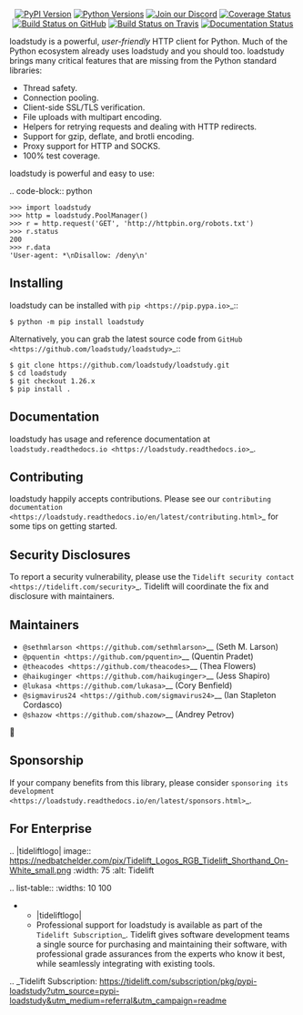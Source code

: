    <p align="center">
      <a href="https://pypi.org/project/loadstudy"><img alt="PyPI Version" src="https://img.shields.io/pypi/v/loadstudy.svg?maxAge=86400" /></a>
      <a href="https://pypi.org/project/loadstudy"><img alt="Python Versions" src="https://img.shields.io/pypi/pyversions/loadstudy.svg?maxAge=86400" /></a>
      <a href="https://discord.gg/CHEgCZN"><img alt="Join our Discord" src="https://img.shields.io/discord/756342717725933608?color=%237289da&label=discord" /></a>
      <a href="https://codecov.io/gh/loadstudy/loadstudy"><img alt="Coverage Status" src="https://img.shields.io/codecov/c/github/loadstudy/loadstudy.svg" /></a>
      <a href="https://github.com/loadstudy/loadstudy/actions?query=workflow%3ACI"><img alt="Build Status on GitHub" src="https://github.com/loadstudy/loadstudy/workflows/CI/badge.svg" /></a>
      <a href="https://travis-ci.org/loadstudy/loadstudy"><img alt="Build Status on Travis" src="https://travis-ci.org/loadstudy/loadstudy.svg?branch=master" /></a>
      <a href="https://loadstudy.readthedocs.io"><img alt="Documentation Status" src="https://readthedocs.org/projects/loadstudy/badge/?version=latest" /></a>
   </p>

loadstudy is a powerful, *user-friendly* HTTP client for Python. Much of the
Python ecosystem already uses loadstudy and you should too.
loadstudy brings many critical features that are missing from the Python
standard libraries:

- Thread safety.
- Connection pooling.
- Client-side SSL/TLS verification.
- File uploads with multipart encoding.
- Helpers for retrying requests and dealing with HTTP redirects.
- Support for gzip, deflate, and brotli encoding.
- Proxy support for HTTP and SOCKS.
- 100% test coverage.

loadstudy is powerful and easy to use:

.. code-block:: python

    >>> import loadstudy
    >>> http = loadstudy.PoolManager()
    >>> r = http.request('GET', 'http://httpbin.org/robots.txt')
    >>> r.status
    200
    >>> r.data
    'User-agent: *\nDisallow: /deny\n'


Installing
----------

loadstudy can be installed with `pip <https://pip.pypa.io>`_::

    $ python -m pip install loadstudy

Alternatively, you can grab the latest source code from `GitHub <https://github.com/loadstudy/loadstudy>`_::

    $ git clone https://github.com/loadstudy/loadstudy.git
    $ cd loadstudy
    $ git checkout 1.26.x
    $ pip install .


Documentation
-------------

loadstudy has usage and reference documentation at `loadstudy.readthedocs.io <https://loadstudy.readthedocs.io>`_.


Contributing
------------

loadstudy happily accepts contributions. Please see our
`contributing documentation <https://loadstudy.readthedocs.io/en/latest/contributing.html>`_
for some tips on getting started.


Security Disclosures
--------------------

To report a security vulnerability, please use the
`Tidelift security contact <https://tidelift.com/security>`_.
Tidelift will coordinate the fix and disclosure with maintainers.


Maintainers
-----------

- `@sethmlarson <https://github.com/sethmlarson>`__ (Seth M. Larson)
- `@pquentin <https://github.com/pquentin>`__ (Quentin Pradet)
- `@theacodes <https://github.com/theacodes>`__ (Thea Flowers)
- `@haikuginger <https://github.com/haikuginger>`__ (Jess Shapiro)
- `@lukasa <https://github.com/lukasa>`__ (Cory Benfield)
- `@sigmavirus24 <https://github.com/sigmavirus24>`__ (Ian Stapleton Cordasco)
- `@shazow <https://github.com/shazow>`__ (Andrey Petrov)

👋


Sponsorship
-----------

If your company benefits from this library, please consider `sponsoring its
development <https://loadstudy.readthedocs.io/en/latest/sponsors.html>`_.


For Enterprise
--------------

.. |tideliftlogo| image:: https://nedbatchelder.com/pix/Tidelift_Logos_RGB_Tidelift_Shorthand_On-White_small.png
   :width: 75
   :alt: Tidelift

.. list-table::
   :widths: 10 100

   * - |tideliftlogo|
     - Professional support for loadstudy is available as part of the `Tidelift
       Subscription`_.  Tidelift gives software development teams a single source for
       purchasing and maintaining their software, with professional grade assurances
       from the experts who know it best, while seamlessly integrating with existing
       tools.

.. _Tidelift Subscription: https://tidelift.com/subscription/pkg/pypi-loadstudy?utm_source=pypi-loadstudy&utm_medium=referral&utm_campaign=readme

